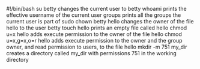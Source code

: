 #!/bin/bash
su betty changes the current user to betty
whoami prints the effective username of the current user
groups prints all the groups the current user is part of
sudo chown betty hello changes the owner of the file hello to the user betty
touch hello prints an empty file called hello
chmod u+x hello adds execute permission to the owner of the file hello
chmod u=x,g=x,o=r hello adds execute permission to the owner and the group owner, and read permission to  users, to the file hello
mkdir -m 751 my_dir creates a directory called my_dir with permissions 751 in the working directory
